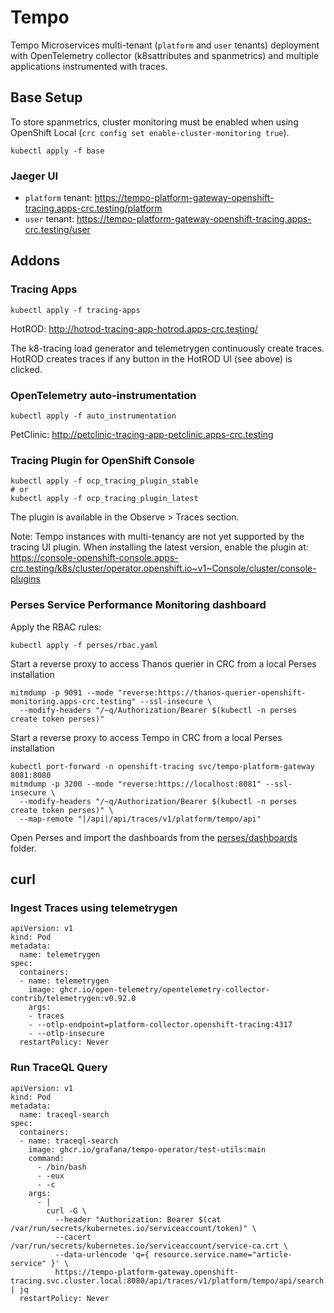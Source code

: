 # Tempo
Tempo Microservices multi-tenant (`platform` and `user` tenants) deployment with OpenTelemetry collector (k8sattributes and spanmetrics) and multiple applications instrumented with traces.

## Base Setup
To store spanmetrics, cluster monitoring must be enabled when using OpenShift Local (`crc config set enable-cluster-monitoring true`).

```
kubectl apply -f base
```

### Jaeger UI
* `platform` tenant: https://tempo-platform-gateway-openshift-tracing.apps-crc.testing/platform
* `user` tenant: https://tempo-platform-gateway-openshift-tracing.apps-crc.testing/user

## Addons
### Tracing Apps
```
kubectl apply -f tracing-apps
```

HotROD: http://hotrod-tracing-app-hotrod.apps-crc.testing/

The k8-tracing load generator and telemetrygen continuously create traces.
HotROD creates traces if any button in the HotROD UI (see above) is clicked.

### OpenTelemetry auto-instrumentation
```
kubectl apply -f auto_instrumentation
```

PetClinic: http://petclinic-tracing-app-petclinic.apps-crc.testing

### Tracing Plugin for OpenShift Console
```
kubectl apply -f ocp_tracing_plugin_stable
# or
kubectl apply -f ocp_tracing_plugin_latest
```

The plugin is available in the Observe > Traces section.

Note: Tempo instances with multi-tenancy are not yet supported by the tracing UI plugin. When installing the latest version, enable the plugin at: https://console-openshift-console.apps-crc.testing/k8s/cluster/operator.openshift.io~v1~Console/cluster/console-plugins

### Perses Service Performance Monitoring dashboard
Apply the RBAC rules:
```
kubectl apply -f perses/rbac.yaml
```

Start a reverse proxy to access Thanos querier in CRC from a local Perses installation
```
mitmdump -p 9091 --mode "reverse:https://thanos-querier-openshift-monitoring.apps-crc.testing" --ssl-insecure \
  --modify-headers "/~q/Authorization/Bearer $(kubectl -n perses create token perses)"
```

Start a reverse proxy to access Tempo in CRC from a local Perses installation
```
kubectl port-forward -n openshift-tracing svc/tempo-platform-gateway 8081:8080
mitmdump -p 3200 --mode "reverse:https://localhost:8081" --ssl-insecure \
  --modify-headers "/~q/Authorization/Bearer $(kubectl -n perses create token perses)" \
  --map-remote "|/api|/api/traces/v1/platform/tempo/api"
```

Open Perses and import the dashboards from the [perses/dashboards](perses/dashboards) folder.

## curl
### Ingest Traces using telemetrygen
```
apiVersion: v1
kind: Pod
metadata:
  name: telemetrygen
spec:
  containers:
  - name: telemetrygen
    image: ghcr.io/open-telemetry/opentelemetry-collector-contrib/telemetrygen:v0.92.0
    args:
    - traces
    - --otlp-endpoint=platform-collector.openshift-tracing:4317
    - --otlp-insecure
  restartPolicy: Never
```

### Run TraceQL Query
```
apiVersion: v1
kind: Pod
metadata:
  name: traceql-search
spec:
  containers:
  - name: traceql-search
    image: ghcr.io/grafana/tempo-operator/test-utils:main
    command:
      - /bin/bash
      - -eux
      - -c
    args:
      - |
        curl -G \
          --header "Authorization: Bearer $(cat /var/run/secrets/kubernetes.io/serviceaccount/token)" \
          --cacert /var/run/secrets/kubernetes.io/serviceaccount/service-ca.crt \
          --data-urlencode 'q={ resource.service.name="article-service" }' \
          https://tempo-platform-gateway.openshift-tracing.svc.cluster.local:8080/api/traces/v1/platform/tempo/api/search | jq
  restartPolicy: Never
```
